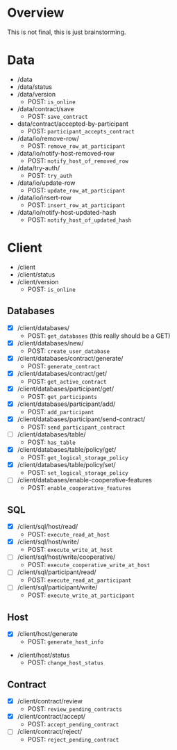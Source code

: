 # Overview

This is not final, this is just brainstorming.


# Data
- /data
- /data/status
- /data/version
    - POST: `is_online`
- /data/contract/save
    - POST: `save_contract`
- data/contract/accepted-by-participant
    - POST: `participant_accepts_contract`
- /data/io/remove-row/
    - POST: `remove_row_at_participant`
- /data/io/notify-host-removed-row
    - POST: `notify_host_of_removed_row`
- /data/try-auth/
    - POST: `try_auth`
- /data/io/update-row
    - POST: `update_row_at_participant`
- /data/io/insert-row
    - POST: `insert_row_at_participant`
- /data/io/notify-host-updated-hash
    - POST: `notify_host_of_updated_hash`

# Client 
- /client
- /client/status
- /client/version
    - POST: `is_online`

## Databases 
- [X] /client/databases/
    - POST: `get_databases` (this really should be a GET)
- [X] /client/databases/new/
    - POST: `create_user_database`
- [X] /client/databases/contract/generate/
    - POST: `generate_contract`
- [X] /client/databases/contract/get/
    - POST: `get_active_contract`    
- [X] /client/databases/participant/get/
    - POST: `get_participants`    
- [X] /client/databases/participant/add/
    - POST: `add_participant`
- [X] /client/databases/participant/send-contract/
    - POST: `send_participant_contract`
- [ ] /client/databases/table/
    - POST: `has_table`
- [X] /client/databases/table/policy/get/
    - POST: `get_logical_storage_policy`
- [X] /client/databases/table/policy/set/
    - POST: `set_logical_storage_policy`
- [ ] /client/databases/enable-cooperative-features
    - POST: `enable_cooperative_features`

## SQL 
- [X] /client/sql/host/read/
    - POST: `execute_read_at_host`
- [X] /client/sql/host/write/
    - POST: `execute_write_at_host`
- [ ] /client/sql/host/write/cooperative/
    - POST: `execute_cooperative_write_at_host`
- [ ] /client/sql/participant/read/
    - POST: `execute_read_at_participant`
- [ ] /client/sql/participant/write/
    - POST: `execute_write_at_participant`

## Host 
- [X] /client/host/generate
    - POST: `generate_host_info`
- /client/host/status
    - POST: `change_host_status`    

## Contract
- [X] /client/contract/review
    - POST: `review_pending_contracts`
- [X] /client/contract/accept/
    - POST: `accept_pending_contract`
- [ ] /client/contract/reject/
    - POST: `reject_pending_contract`